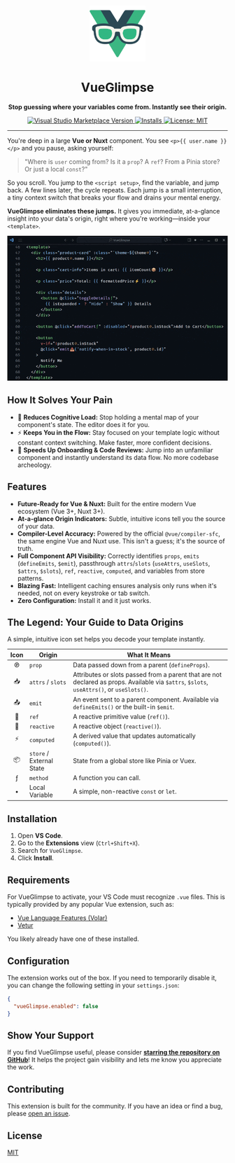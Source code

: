 <p align="center">
  <img src="icon.png" width="128" alt="VueGlimpse Logo">
</p>

<h1 align="center">VueGlimpse</h1>

<p align="center">
  <strong>Stop guessing where your variables come from. Instantly see their origin.</strong>
</p>

<p align="center">
  <a href="https://marketplace.visualstudio.com/items?itemName=vofronte.vue-glimpse" target="_blank">
    <img src="https://img.shields.io/visual-studio-marketplace/v/vofronte.vue-glimpse?style=flat-square&label=Marketplace&color=228d6a" alt="Visual Studio Marketplace Version">
  </a>
  <a href="https://marketplace.visualstudio.com/items?itemName=vofronte.vue-glimpse" target="_blank">
    <img src="https://img.shields.io/visual-studio-marketplace/i/vofronte.vue-glimpse?style=flat-square&color=228d6a" alt="Installs">
  </a>
  <a href="https://opensource.org/licenses/MIT" target="_blank">
    <img src="https://img.shields.io/badge/License-MIT-yellow.svg?style=flat-square" alt="License: MIT">
  </a>
</p>

---

You're deep in a large **Vue or Nuxt** component. You see `<p>{{ user.name }}</p>` and you pause, asking yourself:

> "Where is `user` coming from? Is it a `prop`? A `ref`? From a Pinia store? Or just a local `const`?"

So you scroll. You jump to the `<script setup>`, find the variable, and jump back. A few lines later, the cycle repeats. Each jump is a small interruption, a tiny context switch that breaks your flow and drains your mental energy.

**VueGlimpse eliminates these jumps.** It gives you immediate, at-a-glance insight into your data's origin, right where you're working—inside your `<template>`.

<p align="center">
  <img src="https://github.com/vofronte/vue-glimpse/blob/main/media/demo.gif" alt="VueGlimpse in action">
</p>

## How It Solves Your Pain

-   🧠 **Reduces Cognitive Load:** Stop holding a mental map of your component's state. The editor does it for you.
-   ⚡ **Keeps You in the Flow:** Stay focused on your template logic without constant context switching. Make faster, more confident decisions.
-   🚀 **Speeds Up Onboarding & Code Reviews:** Jump into an unfamiliar component and instantly understand its data flow. No more codebase archeology.

## Features

-   **Future-Ready for Vue & Nuxt:** Built for the entire modern Vue ecosystem (Vue 3+, Nuxt 3+).
-   **At-a-glance Origin Indicators:** Subtle, intuitive icons tell you the source of your data.
-   **Compiler-Level Accuracy:** Powered by the official `@vue/compiler-sfc`, the same engine Vue and Nuxt use. This isn't a guess; it's the source of truth.
-   **Full Component API Visibility:** Correctly identifies `props`, `emits` (`defineEmits`, `$emit`), passthrough `attrs`/`slots` (`useAttrs`, `useSlots`, `$attrs`, `$slots`), `ref`, `reactive`, `computed`, and variables from store patterns.
-   **Blazing Fast:** Intelligent caching ensures analysis only runs when it's needed, not on every keystroke or tab switch.
-   **Zero Configuration:** Install it and it just works.

## The Legend: Your Guide to Data Origins

A simple, intuitive icon set helps you decode your template instantly.

| Icon | Origin                      | What It Means                                                |
| :--: | --------------------------- | ------------------------------------------------------------ |
|  ℗   | `prop` | Data passed down from a parent (`defineProps`). |
|  📥   | `attrs` / `slots` | Attributes or slots passed from a parent that are not declared as props. Available via `$attrs`, `$slots`, `useAttrs()`, or `useSlots()`. |
|  📤   | `emit` | An event sent to a parent component. Available via `defineEmits()` or the built-in `$emit`. |
|  🔹  | `ref` | A reactive primitive value (`ref()`). |
|  🔷  | `reactive` | A reactive object (`reactive()`). |
|  ⚡   | `computed` | A derived value that updates automatically (`computed()`). |
|  📦   | `store` / External State | State from a global store like Pinia or Vuex. |
|  ƒ   | `method` | A function you can call. |
|  •   | Local Variable | A simple, non-reactive `const` or `let`. |

## Installation

1.  Open **VS Code**.
2.  Go to the **Extensions** view (`Ctrl+Shift+X`).
3.  Search for `VueGlimpse`.
4.  Click **Install**.

## Requirements

For VueGlimpse to activate, your VS Code must recognize `.vue` files. This is typically provided by any popular Vue extension, such as:

-   [Vue Language Features (Volar)](https://marketplace.visualstudio.com/items?itemName=Vue.volar)
-   [Vetur](https://marketplace.visualstudio.com/items?itemName=octref.vetur)

You likely already have one of these installed.

## Configuration

The extension works out of the box. If you need to temporarily disable it, you can change the following setting in your `settings.json`:

```json
{
  "vueGlimpse.enabled": false
}
```

## Show Your Support

If you find VueGlimpse useful, please consider **[starring the repository on GitHub](https://github.com/vofronte/vue-glimpse)**! It helps the project gain visibility and lets me know you appreciate the work.

## Contributing

This extension is built for the community. If you have an idea or find a bug, please [open an issue](https://github.com/vofronte/vue-glimpse/issues).

## License

[MIT](LICENSE)
